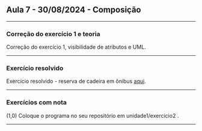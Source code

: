 ## Aula 7 - 30/08/2024 - Composição

---

### Correção do exercício 1 e teoria

Correção do exercício 1, visibilidade de atributos e UML.

---

### Exercício resolvido

Exercício resolvido - reserva de cadeira em ônibus [aqui](exercicio2_0.md).

---

### Exercícios com nota

(1,0) Coloque o programa no seu repositório em unidade1/exercicio2 .

---
